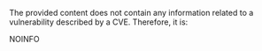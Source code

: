 The provided content does not contain any information related to a vulnerability described by a CVE. Therefore, it is:

NOINFO